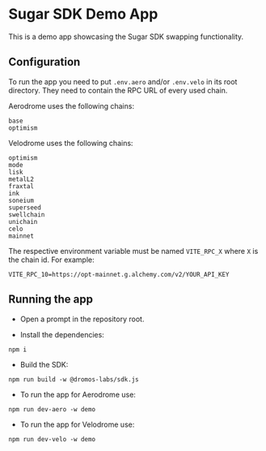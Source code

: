 # Sugar SDK Demo App

This is a demo app showcasing the Sugar SDK swapping functionality.

## Configuration

To run the app you need to put `.env.aero` and/or `.env.velo` in its root directory. They need to contain the RPC URL of every used chain.

Aerodrome uses the following chains:

```
base
optimism
```

Velodrome uses the following chains:

```
optimism
mode
lisk
metalL2
fraxtal
ink
soneium
superseed
swellchain
unichain
celo
mainnet
```

The respective environment variable must be named `VITE_RPC_X` where `X` is the chain id. For example:

```
VITE_RPC_10=https://opt-mainnet.g.alchemy.com/v2/YOUR_API_KEY
```

## Running the app

- Open a prompt in the repository root.

- Install the dependencies:

```shell
npm i
```

- Build the SDK:

```shell
npm run build -w @dromos-labs/sdk.js
```

- To run the app for Aerodrome use:

```shell
npm run dev-aero -w demo
```

- To run the app for Velodrome use:

```shell
npm run dev-velo -w demo
```
